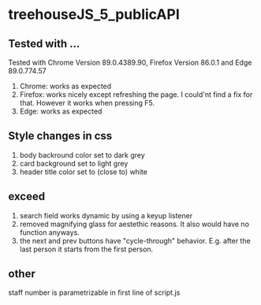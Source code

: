 # treehouseJS_5_publicAPI

## Tested with ...
Tested with Chrome Version 89.0.4389.90, Firefox Version 86.0.1 and Edge 89.0.774.57

1) Chrome: works as expected
2) Firefox: works nicely except refreshing the page. I could'nt find a fix for that. However it works when pressing F5.
3) Edge: works as expected

## Style changes in css
1) body backround color set to dark grey
2) card background set to light grey
3) header title color set to (close to) white

## exceed 
1) search field works dynamic by using a keyup listener 
2) removed magnifying glass for aestethic reasons. It also would have no function anyways.
3) the next and prev buttons have "cycle-through" behavior. E.g. after the last person it starts from the first person. 

## other 
staff number is parametrizable in first line of script.js

